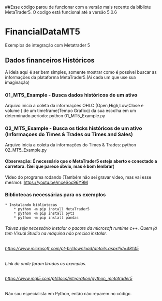 ##Esse código parou de funcionar com a versão mais recente da bibliote MetaTrader5. O codigo está funcional até a versão 5.0.6

# FinancialDataMT5
Exemplos de integração com Metatrader 5

## Dados financeiros Históricos
A ideia aqui é ser bem simples, somente mostrar como é possivel buscar as informações da plataforma MetaTrader5.(Ai cada um que use sua imaginação)

### 01_MT5_Example - Busca dados históricos de um ativo
Arquivo inicia a coleta da informações OHLC (Open,High,Low,Close e volume ) de um timeframe(Tempo Grafico) da sua escolha em um determinado periodo: python 01_MT5_Example.py


### 02_MT5_Example - Busca os ticks históricos de um ativo (Informaçoes do Times & Trades ou Times and Sales)
Arquivo inicia a coleta da informações do Times & Trades: python 02_MT5_Example.py



#### Observação: É necessário que o MetaTrader5 esteja aberto e conectado a corretora. (Sei que parece óbvio, mas é bom lembrar)

Video do programa rodando (Também não sei gravar video, mas vai esse mesmo):
https://youtu.be/mceSoc96Y9M

### Bibliotecas necessárias para os exemplos
	* Instalando bibliotecas
		* python -m pip install MetaTrader5
		* python -m pip install pytz
		* python -m pip install pandas
###### Talvez seja necessário instalar o pacote da microsoft runtime c++. Quem já tem Visual Studio na máquina não precisa instalar.
###### https://www.microsoft.com/pt-br/download/details.aspx?id=48145

###### Link de onde foram tirados os exemplos.
###### https://www.mql5.com/pt/docs/integration/python_metatrader5

Não sou especialista em Python, então não reparem no código. 
